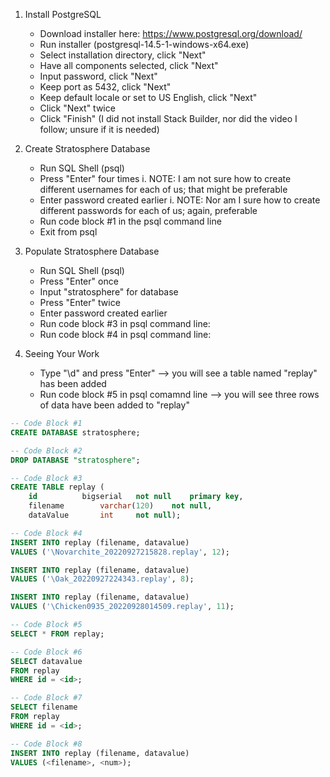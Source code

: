 1. Install PostgreSQL
    - Download installer here: https://www.postgresql.org/download/
    - Run installer (postgresql-14.5-1-windows-x64.exe)
    - Select installation directory, click "Next"
    - Have all components selected, click "Next"
    - Input password, click "Next"
    - Keep port as 5432, click "Next"
    - Keep default locale or set to US English, click "Next"
    - Click "Next" twice
    - Click "Finish" (I did not install Stack Builder, nor did the video I follow; unsure if it is needed)

2. Create Stratosphere Database
    - Run SQL Shell (psql)
    - Press "Enter" four times
        i. NOTE: I am not sure how to create different usernames for each of us; that might be preferable
    - Enter password created earlier
        i. NOTE: Nor am I sure how to create different passwords for each of us; again, preferable
    - Run code block #1 in the psql command line
    - Exit from psql

3. Populate Stratosphere Database
    - Run SQL Shell (psql)
    - Press "Enter" once
    - Input "stratosphere" for database
    - Press "Enter" twice
    - Enter password created earlier
    - Run code block #3 in psql command line:
    - Run code block #4 in psql command line:

4. Seeing Your Work
    - Type "\d" and press "Enter" --> you will see a table named "replay" has been added
    - Run code block #5 in psql comamnd line --> you will see three rows of data have been added to "replay"

```sql
-- Code Block #1
CREATE DATABASE stratosphere;
```

```sql
-- Code Block #2
DROP DATABASE "stratosphere";
```

```sql
-- Code Block #3
CREATE TABLE replay (
	id		    bigserial	not null	primary key,
	filename		varchar(120)	not null,
	dataValue		int		not null);
```

```sql
-- Code Block #4
INSERT INTO replay (filename, datavalue)
VALUES ('\Novarchite_20220927215828.replay', 12);

INSERT INTO replay (filename, datavalue)
VALUES ('\Oak_20220927224343.replay', 8);

INSERT INTO replay (filename, datavalue)
VALUES ('\Chicken0935_20220928014509.replay', 11);
```

```sql
-- Code Block #5
SELECT * FROM replay;
```

```sql
-- Code Block #6
SELECT datavalue
FROM replay
WHERE id = <id>;
```

```sql
-- Code Block #7
SELECT filename
FROM replay
WHERE id = <id>;
```

```sql
-- Code Block #8
INSERT INTO replay (filename, datavalue)
VALUES (<filename>, <num>);
```